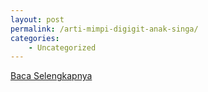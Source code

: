 ```yaml
---
layout: post
permalink: /arti-mimpi-digigit-anak-singa/
categories:
    - Uncategorized
---
```


[Baca Selengkapnya](/08)
